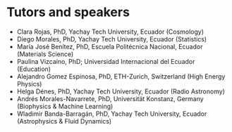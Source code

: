 # Tutors and speakers

* Clara Rojas, PhD, Yachay Tech University, Ecuador (Cosmology)
* Diego Morales, PhD, Yachay Tech University, Ecuador (Statistics)
* María José Benítez, PhD, Escuela Politécnica Nacional, Ecuador (Materials Science)
* Paulina Vizcaíno, PhD; Universidad Internacional del Ecuador (Education)
* Alejandro Gomez Espinosa, PhD, ETH-Zurich, Switzerland (High Energy Physics)
* Helga Dénes, PhD, Yachay Tech University, Ecuador (Radio Astronomy)
* Andrés Morales-Navarrete, PhD, Universität Konstanz, Germany (Biophysics & Machine Learning)
* Wladimir Banda-Barragán, PhD, Yachay Tech University, Ecuador (Astrophysics & Fluid Dynamics)
